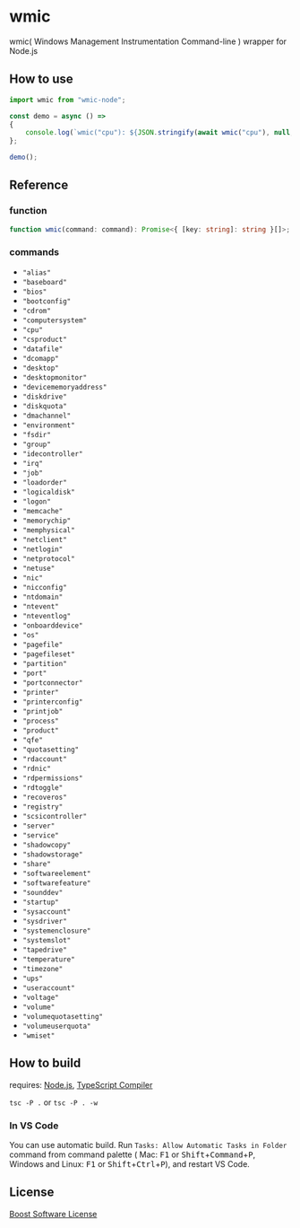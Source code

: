 # wmic

wmic( Windows Management Instrumentation Command-line ) wrapper for Node.js

## How to use

```typescript
import wmic from "wmic-node";

const demo = async () =>
{
    console.log(`wmic("cpu"): ${JSON.stringify(await wmic("cpu"), null, 4)}`);
};

demo();
```

## Reference

### function

```typescript
function wmic(command: command): Promise<{ [key: string]: string }[]>;
```

### commands

- `"alias"`
- `"baseboard"`
- `"bios"`
- `"bootconfig"`
- `"cdrom"`
- `"computersystem"`
- `"cpu"`
- `"csproduct"`
- `"datafile"`
- `"dcomapp"`
- `"desktop"`
- `"desktopmonitor"`
- `"devicememoryaddress"`
- `"diskdrive"`
- `"diskquota"`
- `"dmachannel"`
- `"environment"`
- `"fsdir"`
- `"group"`
- `"idecontroller"`
- `"irq"`
- `"job"`
- `"loadorder"`
- `"logicaldisk"`
- `"logon"`
- `"memcache"`
- `"memorychip"`
- `"memphysical"`
- `"netclient"`
- `"netlogin"`
- `"netprotocol"`
- `"netuse"`
- `"nic"`
- `"nicconfig"`
- `"ntdomain"`
- `"ntevent"`
- `"nteventlog"`
- `"onboarddevice"`
- `"os"`
- `"pagefile"`
- `"pagefileset"`
- `"partition"`
- `"port"`
- `"portconnector"`
- `"printer"`
- `"printerconfig"`
- `"printjob"`
- `"process"`
- `"product"`
- `"qfe"`
- `"quotasetting"`
- `"rdaccount"`
- `"rdnic"`
- `"rdpermissions"`
- `"rdtoggle"`
- `"recoveros"`
- `"registry"`
- `"scsicontroller"`
- `"server"`
- `"service"`
- `"shadowcopy"`
- `"shadowstorage"`
- `"share"`
- `"softwareelement"`
- `"softwarefeature"`
- `"sounddev"`
- `"startup"`
- `"sysaccount"`
- `"sysdriver"`
- `"systemenclosure"`
- `"systemslot"`
- `"tapedrive"`
- `"temperature"`
- `"timezone"`
- `"ups"`
- `"useraccount"`
- `"voltage"`
- `"volume"`
- `"volumequotasetting"`
- `"volumeuserquota"`
- `"wmiset"`

## How to build

requires: [Node.js](https://nodejs.org/), [TypeScript Compiler](https://www.npmjs.com/package/typescript)

`tsc -P .` or `tsc -P . -w`

### In VS Code

You can use automatic build. Run `Tasks: Allow Automatic Tasks in Folder` command from command palette ( Mac: <kbd>F1</kbd> or <kbd>Shift</kbd>+<kbd>Command</kbd>+<kbd>P</kbd>, Windows and Linux: <kbd>F1</kbd> or <kbd>Shift</kbd>+<kbd>Ctrl</kbd>+<kbd>P</kbd>), and restart VS Code.

## License

[Boost Software License](./LICENSE_1_0.txt)
